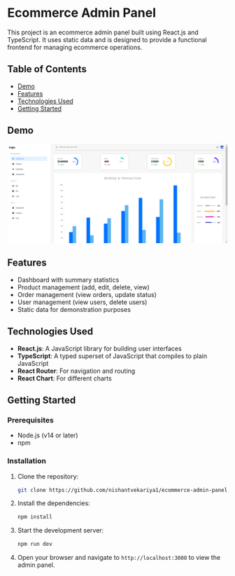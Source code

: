 # Ecommerce Admin Panel

This project is an ecommerce admin panel built using React.js and TypeScript. It uses static data and is designed to provide a functional frontend for managing ecommerce operations.

## Table of Contents

- [Demo](#demo)
- [Features](#features)
- [Technologies Used](#technologies-used)
- [Getting Started](#getting-started)

## Demo

![Demo Screenshot](https://github.com/nishantvekariya1/ecommerce-admin-panel/blob/master/Screenshots/1.png)

## Features

- Dashboard with summary statistics
- Product management (add, edit, delete, view)
- Order management (view orders, update status)
- User management (view users, delete users)
- Static data for demonstration purposes

## Technologies Used

- **React.js**: A JavaScript library for building user interfaces
- **TypeScript**: A typed superset of JavaScript that compiles to plain JavaScript
- **React Router**: For navigation and routing
- **React Chart**: For different charts

## Getting Started

### Prerequisites

- Node.js (v14 or later)
- npm

### Installation

1. Clone the repository:
    ```bash
    git clone https://github.com/nishantvekariya1/ecommerce-admin-panel.git
    ```

2. Install the dependencies:
    ```bash
    npm install
    ```

3. Start the development server:
    ```bash
    npm run dev
    ```

4. Open your browser and navigate to `http://localhost:3000` to view the admin panel.
